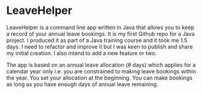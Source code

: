 # LeaveHelper

LeaveHelper is a command line app written in Java that allows you to keep a record of your annual leave bookings. It is my first Github repo for a Java project. I produced it as part of a Java training course and it took me 1.5 days. I need to refactor and improve it but I was keen to publish and share my initial creation. I also intend to add a new feature or two.

The app is based on an annual leave allocation (# days) which applies for a calendar year only i.e. you are constrained to making leave bookings within the year. You set your allocation at the beginning. You can make bookings as long as you have enough days of annual leave remaining.
